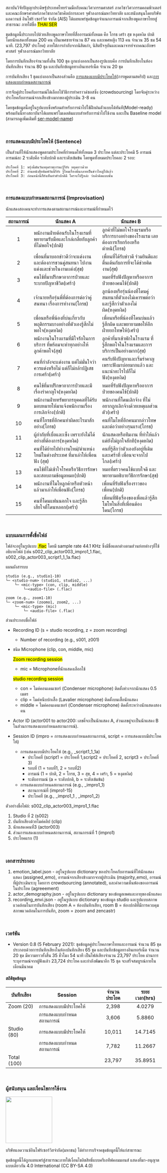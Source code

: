 สถาบันวิจัยปัญญาประดิษฐ์ประเทศไทยร่วมมือกับคณะวิศวกรรมศาสตร์ ภาควิชาวิศวกรรมคอมพิวเตอร์ และคณะอักษรศาสคร์ภาควิชาภาควิชาศิลปการละคร จุฬาลงกรณ์มหาวิทยาลัย และสนับสนุนโดยบริษัท แอดวานซ์ อินโฟร์ เซอร์วิส จำกัด (AIS) ได้เผยแพร่ชุดข้อมูลจำแนกอารมณ์จากเสียงพูดภาษาไทยสู่สาธารณะ ภายใต้ชื่อ <mark>THAI SER</mark>

ชุดข้อมูลนี้ประกอบไปด้วยเสียงพูดภาษาไทยที่สื่ออารมณ์ทั้งหมด คือ โกรธ เศร้า สุข หงุดหงิด ปกติ โดยนักแสดงทั้งหมด 200 คน เป็นเพศชายจำนวน 87 คน และเพศหญิง 113 คน จำนวน 35 ชม 54 นาที. (23,797 ประโยค) ภายใต้การกำกับจากนิสิตเก่า, นิสิตปัจจุบันและคณาจารย์จากคณะอักษรศาสตร์ จุฬาลงกรณ์มหาวิทยาลัย 

โดยการบันทึกเสียงจำนวนทั้งสิ้น 100 ชุด ถูกแบ่งออกเป็นสองรูปแบบคือ การบันทึกเสียงในห้องบันทึกเสียง จำนวน 80 ชุด และบันทึกข้อมูลทางอินเทอร์เน็ต จำนวน 20 ชุด 

การบันทึกเสียง 1 ชุดแบ่งออกเป็นสองส่วนคือ [การแสดงแบบมีประโยคให้](#script-session)(การพูดตามสคริป) และ[การแสดงแบบกำหนดสถานการณ์](#improvisation-session) 

การจับคู่ประโยคกับอารมณ์ได้เลือกใช้วิธีการทำคราวด์ซอสซิ่ง (crowdsourcing) โดยจับคู่ระหว่างประโยคกับอารมณ์จากเสียงข้างมากของผู้ประเมิน 3-8 คน

โดยชุดข้อมูลนี้อยู่ในรูปแบบซึ่งพร้อมสำหรับการนำไปใช้ฝึกฝนตัวแบบได้ทันที(Model-ready) พร้อมกันนี้ทางสถาบันฯได้เผยแพร่โมเดลต้นแบบสำหรับการนำไปใช้งาน และเป็น Baseline model (สามารถดูเพิ่มเติมที่ [ser-model-name](www.google.com))

<br><h3 id="script-session">การแสดงแบบมีประโยคให้ (Sentence)</h3>
เป็นส่วนที่ให้นักแสดงพูดตามประโยคที่กำหนดให้ทั้งหมด 3 ประโยค แต่ละประโยคมี 5 อารมณ์ อารมณ์ละ 2 ระดับคือ ระดับปกติ และระดับเข้มข้น โดยพูดทั้งหมดประโยคละ 2 รอบ:

    ประโยคที่ 1: พรุ่งนี้มันวันหยุดราชการนะรู้รึยัง หยุดยาวด้วย
    ประโยคที่ 2: อ่านหนังสือพิมพ์วันนี้รึยัง รู้ไหมเรื่องนั้นกลายเป็นข่าวใหญ่ไปแล้ว
    ประโยคที่ 3: ก่อนหน้านี้ก็ยังเห็นทำตัวปกติดี ใครจะไปรู้หล่ะ ว่าเค้าคิดแบบนั้น

<br><h3 id="improvisation-session"> การแสดงแบบกำหนดสถานการณ์ (Improvisation)</h3>

นักแสดงสองคนจะทำการแสดงตามสถานการณ์และอารมณ์ที่กำหนดไว้

|สถานการณ์|นักแสดง A|นักแสดง B|
|:-------:|-------|-------|
|1|พนักงานฝ่ายต้อนรับในโรงเเรมที่พยายามรับมือและไกล่เกลี่ยกับลูกค้าที่ไม่พอใจ(ปกติ)|ลูกค้าที่ไม่พอใจโรงแรมหรือบริการบางอย่างของโรงแรม เลยต้องการเรียกร้องหรือตำหนิ(โกรธ)|
|2|เพื่อนที่มาบอกข่าวดีว่าจะแต่งงาน และต้องการชวนคู่สนทนา ไปงานแต่งและช่วยในงานเเต่ง(สุข)|เพื่อนที่ได้รับข่าวดี ร่วมยินดีและตื่นเต้นกับการที่จะได้ช่วยคิดงาน(สุข)|
|3|คนไข้ที่มาปรึกษาอาการป่วยและระบายปัญหาชีวิต(เศร้า)|หมอที่รับฟังปัญหาหรืออาการป่วยของคนไข้(ปกติ)|
|4|เจ้านายหรือรุ่นพี่ที่ต้องการต่อว่าคู่สนทนา เรื่องการทำงาน(โกรธ)|ลูกน้องหรือรุ่นน้องที่โดนคู่สนทนาที่ตัวเองไม่เคารพต่อว่า และรู้สึกว่าตัวเองไม่ผิด(หงุดหงิด)|
|5|เพื่อนหรือพี่น้องที่บ่นเกี่ยวกับพฤติกรรมบางอย่างที่ตัวเองรู้สึกไม่พอใจ(หงุดหงิด)|เพื่อนหรือพี่น้องที่โดนบ่นแล้วรู้สึกผิด และพยายามขอให้อีกฝ่ายยกโทษให้(เศร้า)|
|6|พนักงานในโรงเเรมที่มีใจรักในการบริการ ที่พร้อมจะทำทุกอย่างให้ลูกค้าพอใจ(สุข)|ลูกค้าที่มาเข้าพักในโรงแรม ที่รู้สึกพอใจในโรงแรมและการบริการเป็นอย่างมาก(สุข)|
|7|คนที่กำลังจะเเต่งงาน แต่ไม่มั่นใจว่าควรแต่งหรือไม่ แต่ก็ไม่กล้าปฏิเสธการเศร้า(เศร้า)|คนรับฟังปัญหาและเริ่มรำคาญ เพราะฟังมาบ่อยมากแล้ว และแนะนำอะไรไปก็ไม่ฟัง(หงุดหงิด)|
|8|คนไข้ที่มาปรึกษาอาการป่วยและมีเรื่องรำคาญใจ(หงุดหงิด)|หมอที่รับฟังปัญหาหรืออาการป่วยของคนไข้(ปกติ)|
|9|พนักงานฝ่ายทรัพยากรบุคคลที่ได้รับมอบหมายให้มาแจ้งพนักงานเรื่องการเลิกจ้าง(ปกติ)|พนักงานที่โดนเลิกจ้าง ที่ไม่อยากถูกเลิกจ้างด้วยเหตุผลส่วนตัว(เศร้า)|
|10|คนที่โกรธที่อีกคนทำผิดอะไรมาสักอย่าง(โกรธ)|คนที่โมโหที่อีกคนมากล่าวโทษและต่อว่าอย่างรุนแรง(โกรธ)|
|11|ผู้กำกับที่เบื่อและเซ็ง เพราะยังไม่ได้อย่างที่ต้องการ(หงุดหงิด)|นักแสดงหรือทีมงาน ที่ทำให้แล้วแต่ยังไม่ถูกใจสักที(หงุดหงิด)|
|12|คนที่ได้ย้ายไปทำงานใหม่/ตำแหน่งใหม่ในต่างประเทศ ที่มาเล่าให้เพื่อนฟัง (สุข)|คนที่รู้สึกว่าตัวเองยังอยู่ที่เดิมและเศร้าที่ เพื่อนจะจากไปไกล(เศร้า)|
|13|คนไข้ที่ไม่เข้าใจโรคหรือวิธีการรักษา และสอบถามข้อมูลหมอ(ปกติ)|หมอที่ตรวจคนไข้แบบใจดี และพยายามอธิบายวิธีการรักษา(สุข)|
|14|พนักงานที่โมโหลูกค้าหรือหัวหน้า แล้วมาเล่าให้เพื่อนฟัง(โกรธ)|เพื่อนที่รับฟังเรื่องราวของเพื่อน(ปกติ)|
|15|คนที่โดนแฟนนอกใจ และรู้สึกเสียใจที่โดนหลอก(เศร้า)|เพื่อนที่ฟังเรื่องของเพื่อแล้วรู้สึกโมโหในสิ่งที่เพื่อนต้องโดน(โกรธ)|


<br><h3>แบบแผนการตั้งชื่อไฟล์</h3>

ไฟล์จะอยู่ในรูปแบบ <mark>.flac</mark> โดยมี sample rate 44.1 KHz ซึ่งมีชื่อแตกต่างตามส่วนย่อยต่างๆที่ใช้อธิบายไฟล์ (เช่น s002_clip_actor003_impro1_1.flac, s002_clip_actor003_script1_1_1a.flac)

แผนผังสารบบ

    studio (e.g., studio1-10)
    └─ <studio-num> (studio1, studio2, ...)
        └─ <mic-type> (con, clip, middle)
            └─<audio-file> (.flac)

    zoom (e.g., zoom1-10)
    └─ <zoom-num> (zoomo1, zoom2, ...)
        └─ <mic-type> (mic)
            └─ <audio-file> (.flac)

ส่วนประกอบชื่อไฟล์
* Recording ID (s = studio recording, z = zoom recording)
    * Number of recording (e.g., s001, z001)

* ชนิด Microphone (clip, con, middle, mic)

   <mark>Zoom recording session</mark>
    * mic = Microphoneที่นักแสดงเลือกใช้ 

   <mark>studio recording session</mark>
    * con = ไมค์คอนเดนเซอร์ (Condenser microphone) ติดตั้งห่างจากนักแสดง 0.5 เมตร
    * clip = ไมค์หนีบปกเสื้อ (Lavalier microphone) ติดตั้งบนเสื้อนักแสดง 
    * middle = ไมค์คอนเดนเซอร์ (Condenser microphone) ติดตั้งระหว่างนักแสดงสองคน 

* Actor ID (actor001 to actor200: เลขคี่จะเป็นนักแสดง A, ส่วนเลขคู่จะเป็นนักแสดง B ในส่วนการแสดงแบบกำหนดสถานการณ์).

* Session ID (impro = การแสดงแบบกำหนดสถานการณ์, script = การแสดงแบบมีประโยคให้)
    * การแสดงแบบมีประโยคให้ (e.g., _script1_1_1a)
        * ประโยคที่ (script1 = ประโยคที่ 1,script2 = ประโยคที่ 2, script3 = ประโยคที่ 3)
        * รอบที่ (1 = รอบที่1, 2 = รอบที่2)
        * อารมณ์ (1 = ปกติ, 2 = โกรธ, 3 = สุข, 4 = เศร้า, 5 = หงุดหงิด)  
        * ระดับอารมณ์ (a = ระดับปกติ, b = ระดับเข้มข้น)
    * การแสดงแบบกำหนดสถานการณ์ (e.g., _impro1_1)
    	 * สถานการณ์ที่ (impro1-15) 
    	 * ประโยคที่ (e.g., _impro1_1 , _impro1_2)

ตัวอย่างชื่อไฟล์: s002_clip_actor003_impro1_1.flac

1. Studio ที่ 2 (s002)
2. บันทึกเสียงด้วยไมค์คลิป (clip)
3. นักแสดงคนที่3 (actor003)
4. ส่วนการแสดงแบบกำหนดสถานการณ์, สถานการณ์ที่ 1 (impro1)
6. ประโยคแรก (1)

<br><h3>เอกสารประกอบ</h3>
1. emotion_label.json - อยู่ในรูปแบบ dictionary ของประโยคกับอารมณ์ที่ให้นักแสดงแสดง (assigned_emo), อารมณ์จากเสียงข้างมากจากผู้ประเมิน (majority_emo), อารมณ์ที่ผู้ประเมินระบุ โดยการ crowdsourcing (annotated), และค่าความเห็นพ้องของอารมณ์ในประโยค (agreeement)
2. actor_demography.json - อยู่ในรูปแบบ dictionary ของข้อมูลเพศและอายุของนักแสดง
3. recording_envi.json - อยู่ในรูปแบบ dictionary ของข้อมูล studio และรูปแบบสภาพแวดล้อมในการบันทึกเสียง (room A = ห้องบันทึกเสียง, room B = ห้องปกติที่มีการควบคุมสภาพแวดล้อมในการบันทึก, zoom = zoom and zencastr)

<br><h3>เวอร์ชัน</h3>

* Version 0.8 (5 February 2021): ชุดข้อมูลคู่ประโยคภาษาไทยและอารมณ์ จำนวน 85 ชุด ประกอบด้วยการบันทึกเสียงในห้องบันทึกเสียง 65 ชุด และบันทึกข้อมูลทางอินเทอร์เน็ต จำนวน 20 ชุด มีความยาวทั้งสิ้น 35 ชั่วโมง 54 นาที เป็นไฟล์เสียงจำนวน 23,797 ประโยค ผ่านการระบุอารมณ์จากผู้ฟังแล้ว 23,724 ประโยค และกำลังพัฒนาอีก 15 ชุด จะเสร็จสมบูรณ์ภายในเดือนมีนาคม

<h4>สถิติชุดข้อมูล</h4>


|บันทึกเสียง|Session|จำนวนประโยค|ระยะเวลา(hrs)|
|----|-------|:----:|:--------:|
|Zoom (20)|การแสดงแบบมีประโยคให้|2,398|4.0279|
||การแสดงแบบกำหนดสถานการณ์|3,606|5.8860|
|Studio (80)|การแสดงแบบมีประโยคให้|10,011|14.7145|
||การแสดงแบบกำหนดสถานการณ์|7,782|11.2667| 
|Total (100)||23,797|35.8951|
<br><h3>ผู้สนับสนุน และเงื่อนไขการใช้งาน</h3>
<img src='https://assets.brandinside.asia/uploads/2016/08/AIS-logo-1.jpg' width='150'>

บริษัทแอดวานซ์อินโฟร์เซอร์วิสจำกัด(มหาชน) ได้ทำการบริจาคชุดข้อมูลนี้ให้แก่สาธารณะ 

ชุดข้อมูลนี้ได้ถูกเผยแพร่สู่สาธารณะภายใต้เงื่อนไขลิขสิทธิ์แบบครีเอทีฟคอมมอนส์ แสดงที่มา-อนุญาตแบบเดียวกัน 4.0 International (CC BY-SA 4.0)